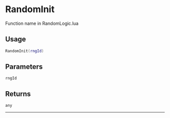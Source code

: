 # RandomInit
Function name in RandomLogic.lua
## Usage
```lua
RandomInit(rngId)
```
## Parameters
`rngId`
## Returns
`any`

---